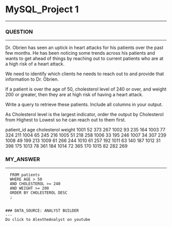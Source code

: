 # MySQL_Project 1
---

 ### QUESTION
---
Dr. Obrien has seen an uptick in heart attacks for his patients over the past few months. He has been noticing some trends across his patients and wants to get ahead of things by reaching out to current patients who are at a high risk of a heart attack.

We need to identify which clients he needs to reach out to and provide that information to Dr. Obrien.

If a patient is over the age of 50, cholesterol level of 240 or over, and weight 200 or greater, then they are at high risk of having a heart attack.

Write a query to retrieve these patients. Include all columns in your output.

As Cholesterol level is the largest indicator, order the output by Cholesterol from Highest to Lowest so he can reach out to them first.

patient_id	age	cholesterol	weight
1001	52	373	267
1002	93	235	164
1003	77	324	211
1004	65	245	216
1005	51	218	258
1006	33	195	246
1007	34	307	239
1008	49	199	213
1009	61	266	244
1010	61	257	192
1011	63	140	187
1012	31	398	175
1013	78	361	184
1014	72	365	170
1015	82	282	269

### MY_ANSWER
---
``` SELECT * 
  FROM patients 
  WHERE AGE > 50
  AND CHOLESTEROL >= 240
  AND WEIGHT >= 200
  ORDER BY CHOLESTEROL DESC
  ;


### DATA_SOURCE: ANALYST BUILDER
---
Do click to AlextheAnalyst on youtube
